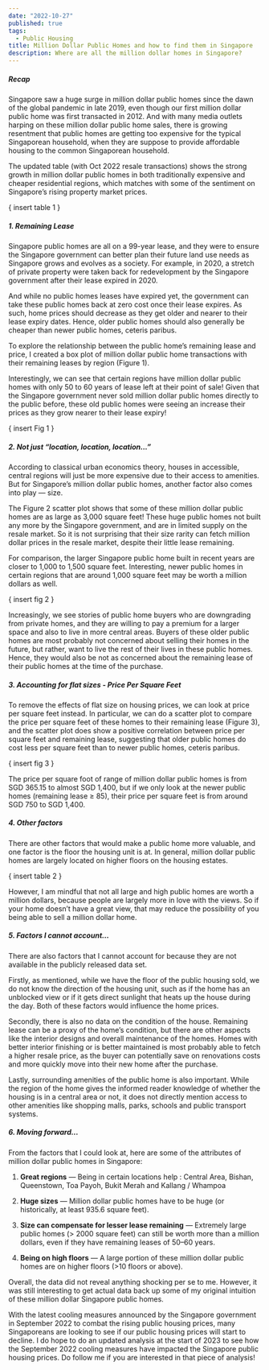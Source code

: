 ```yaml
---
date: "2022-10-27"
published: true
tags:
  - Public Housing
title: Million Dollar Public Homes and how to find them in Singapore
description: Where are all the million dollar homes in Singapore?
---
```


##### Recap
Singapore saw a huge surge in million dollar public homes since the dawn of 
the global pandemic in late 2019, even though our first million dollar public 
home was first transacted in 2012. And with many media outlets harping on these
million dollar public home sales, there is growing resentment that public homes
are getting too expensive for the typical Singaporean household, when they are
suppose to provide affordable housing to the common Singaporean household.

The updated table (with Oct 2022 resale transactions) shows the strong growth
in million dollar public homes in both traditionally expensive and cheaper
residential regions, which matches with some of the sentiment on Singapore’s
rising property market prices.

{ insert table 1 }

##### 1. Remaining Lease
Singapore public homes are all on a 99-year lease, and they were to ensure the
Singapore government can better plan their future land use needs as Singapore
grows and evolves as a society. For example, in 2020, a stretch of private
property were taken back for redevelopment by the Singapore government after
their lease expired in 2020.

And while no public homes leases have expired yet, the government can take these
public homes back at zero cost once their lease expires. As such, home prices
should decrease as they get older and nearer to their lease expiry dates. Hence,
older public homes should also generally be cheaper than newer public homes, 
ceteris paribus.

To explore the relationship between the public home’s remaining lease and price,
I created a box plot of million dollar public home transactions with their 
remaining leases by region (Figure 1).

Interestingly, we can see that certain regions have million dollar public homes
with only 50 to 60 years of lease left at their point of sale! Given that the
Singapore government never sold million dollar public homes directly to the
public before, these old public homes were seeing an increase their prices as
they grow nearer to their lease expiry!

{ insert Fig 1 }

##### 2. Not just “location, location, location...”

According to classical urban economics theory, houses in accessible, central
regions will just be more expensive due to their access to amenities. But for
Singapore’s million dollar public homes, another factor also comes into play —
size.

The Figure 2 scatter plot shows that some of these million dollar public homes
are as large as 3,000 square feet! These huge public homes not built any more 
by the Singapore government, and are in limited supply on the resale market. So
it is not surprising that their size rarity can fetch million dollar prices in
the resale market, despite their little lease remaining.

For comparison, the larger Singapore public home built in recent years are
closer to 1,000 to 1,500 square feet. Interesting, newer public homes in
certain regions that are around 1,000 square feet may be worth a million 
dollars as well.

{ insert fig 2 }

Increasingly, we see stories of public home buyers who are downgrading from 
private homes, and they are willing to pay a premium for a larger space and 
also to live in more central areas. Buyers of these older public homes are 
most probably not concerned about selling their homes in the future, but
rather, want to live the rest of their lives in these public homes. Hence, 
they would also be not as concerned about the remaining lease of their public
homes at the time of the purchase.

##### 3. Accounting for flat sizes - Price Per Square Feet

To remove the effects of flat size on housing prices, we can look at price per
square feet instead. In particular, we can do a scatter plot to compare the 
price per square feet of these homes to their remaining lease (Figure 3), and
the scatter plot does show a positive correlation between price per square feet
and remaining lease, suggesting that older public homes do cost less per square
feet than to newer public homes, ceteris paribus.

{ insert fig 3 }

The price per square foot of range of million dollar public homes is from 
SGD 365.15 to almost SGD 1,400, but if we only look at the newer public homes 
(remaining lease ≥ 85), their price per square feet is from around SGD 750 to
SGD 1,400.

##### 4. Other factors

There are other factors that would make a public home more valuable, and one
factor is the floor the housing unit is at. In general, million dollar public
homes are largely located on higher floors on the housing estates.

{ insert table 2 }

However, I am mindful that not all large and high public homes are worth a
million dollars, because people are largely more in love with the views. So if
your home doesn’t have a great view, that may reduce the possibility of you 
being able to sell a million dollar home.

##### 5. Factors I cannot account…

There are also factors that I cannot account for because they are not available 
in the publicly released data set.

Firstly, as mentioned, while we have the floor of the public housing sold, we 
do not know the direction of the housing unit, such as if the home has an
unblocked view or if it gets direct sunlight that heats up the house during the
day. Both of these factors would influence the home prices.

Secondly, there is also no data on the condition of the house. Remaining lease
can be a proxy of the home’s condition, but there are other aspects like the
interior designs and overall maintenance of the homes. Homes with better interior
finishing or is better maintained is most probably able to fetch a higher resale
price, as the buyer can potentially save on renovations costs and more quickly
move into their new home after the purchase.

Lastly, surrounding amenities of the public home is also important. While the
region of the home gives the informed reader knowledge of whether the housing
is in a central area or not, it does not directly mention access to other 
amenities like shopping malls, parks, schools and public transport systems.

##### 6. Moving forward…

From the factors that I could look at, here are some of the attributes of 
million dollar public homes in Singapore:

1. **Great regions** — Being in certain locations help : Central Area, Bishan,
Queenstown, Toa Payoh, Bukit Merah and Kallang / Whampoa

2. **Huge sizes** — Million dollar public homes have to be huge (or 
historically, at least 935.6 square feet).

3. **Size can compensate for lesser lease remaining** — Extremely large public 
homes (> 2000 square feet) can still be worth more than a million dollars, 
even if they have remaining leases of 50–60 years.

4. **Being on high floors** — A large portion of these million dollar public
homes are on higher floors (>10 floors or above).

Overall, the data did not reveal anything shocking per se to me. However, it 
was still interesting to get actual data back up some of my original intuition
of these million dollar Singapore public homes.

With the latest cooling measures announced by the Singapore government in
September 2022 to combat the rising public housing prices, many Singaporeans
are looking to see if our public housing prices will start to decline. I do
hope to do an updated analysis at the start of 2023 to see how the September
2022 cooling measures have impacted the Singapore public housing prices. Do 
follow me if you are interested in that piece of analysis!
